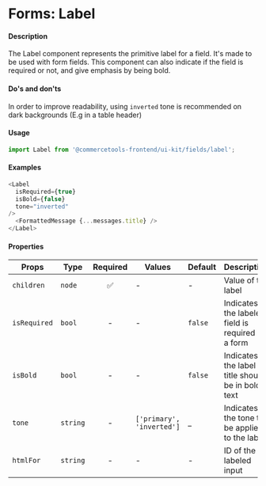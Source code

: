 # Forms: Label

#### Description

The Label component represents the primitive label for a field. It's made to be used with form fields. This component can also indicate if the field is required or not, and give emphasis by being bold.

#### Do's and don'ts

In order to improve readability, using `inverted` tone is recommended on dark backgrounds (E.g in a table header)

#### Usage

```js
import Label from '@commercetools-frontend/ui-kit/fields/label';
```

#### Examples

```js
<Label
  isRequired={true}
  isBold={false}
  tone="inverted"
/>
  <FormattedMessage {...messages.title} />
</Label>
```

#### Properties

| Props        | Type     | Required | Values                    | Default | Description                                          |
| ------------ | -------- | :------: | ------------------------- | ------- | ---------------------------------------------------- |
| `children`   | `node`   |    ✅    | -                         | -       | Value of the label                                   |
| `isRequired` | `bool`   |    -     | -                         | `false` | Indicates if the labeled field is required in a form |  |
| `isBold`     | `bool`   |    -     | -                         | `false` | Indicates if the label title should be in bold text  |
| `tone`       | `string` |    -     | `['primary', 'inverted']` | \_      | Indicates the tone to be applied to the label        |
| `htmlFor`    | `string` |    -     | -                         | -       | ID of the labeled input                              |
